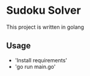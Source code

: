# Sudoku Solver
This project is written in golang

## Usage
- 'Install requirements'
- 'go run main.go'
